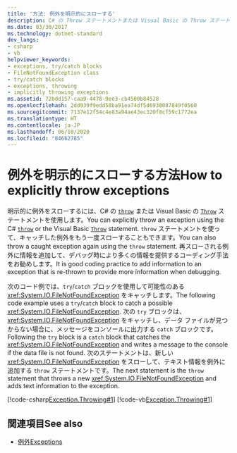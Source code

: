 ```yaml
---
title: '方法: 例外を明示的にスローする'
description: C# の Throw ステートメントまたは Visual Basic の Throw ステートメントを使用して、.NET で明示的に例外をスローする方法について説明します。
ms.date: 03/30/2017
ms.technology: dotnet-standard
dev_langs:
- csharp
- vb
helpviewer_keywords:
- exceptions, try/catch blocks
- FileNotFoundException class
- try/catch blocks
- exceptions, throwing
- implicitly throwing exceptions
ms.assetid: 72bdd157-caa9-4478-9ee3-cb4500b84528
ms.openlocfilehash: 2dd939f9edd58ba91ea74df5d6930087849f0560
ms.sourcegitcommit: 7137e12f54c4e83a94ae43ec320f8cf59c1772ea
ms.translationtype: HT
ms.contentlocale: ja-JP
ms.lasthandoff: 06/10/2020
ms.locfileid: "84662785"
---
```

# <a name="how-to-explicitly-throw-exceptions"></a><span data-ttu-id="8ea64-103">例外を明示的にスローする方法</span><span class="sxs-lookup"><span data-stu-id="8ea64-103">How to explicitly throw exceptions</span></span>

<span data-ttu-id="8ea64-104">明示的に例外をスローするには、C# の [`throw`](../../csharp/language-reference/keywords/throw.md) または Visual Basic の [`Throw`](../../visual-basic/language-reference/statements/throw-statement.md) ステートメントを使用します。</span><span class="sxs-lookup"><span data-stu-id="8ea64-104">You can explicitly throw an exception using the C# [`throw`](../../csharp/language-reference/keywords/throw.md) or the Visual Basic [`Throw`](../../visual-basic/language-reference/statements/throw-statement.md) statement.</span></span> <span data-ttu-id="8ea64-105">`throw` ステートメントを使って、キャッチした例外をもう一度スローすることもできます。</span><span class="sxs-lookup"><span data-stu-id="8ea64-105">You can also throw a caught exception again using the `throw` statement.</span></span> <span data-ttu-id="8ea64-106">再スローされる例外に情報を追加して、デバッグ時により多くの情報を提供するコーディング手法をお勧めします。</span><span class="sxs-lookup"><span data-stu-id="8ea64-106">It is good coding practice to add information to an exception that is re-thrown to provide more information when debugging.</span></span>

<span data-ttu-id="8ea64-107">次のコード例では、`try`/`catch` ブロックを使用して可能性のある <xref:System.IO.FileNotFoundException> をキャッチします。</span><span class="sxs-lookup"><span data-stu-id="8ea64-107">The following code example uses a `try`/`catch` block to catch a possible <xref:System.IO.FileNotFoundException>.</span></span> <span data-ttu-id="8ea64-108">次の `try` ブロックは、<xref:System.IO.FileNotFoundException> をキャッチし、データ ファイルが見つからない場合に、メッセージをコンソールに出力する `catch` ブロックです。</span><span class="sxs-lookup"><span data-stu-id="8ea64-108">Following the `try` block is a `catch` block that catches the <xref:System.IO.FileNotFoundException> and writes a message to the console if the data file is not found.</span></span> <span data-ttu-id="8ea64-109">次のステートメントは、新しい <xref:System.IO.FileNotFoundException> をスローして、テキスト情報を例外に追加する `throw` ステートメントです。</span><span class="sxs-lookup"><span data-stu-id="8ea64-109">The next statement is the `throw` statement that throws a new <xref:System.IO.FileNotFoundException> and adds text information to the exception.</span></span>

[!code-csharp[Exception.Throwing#1](~/samples/snippets/csharp/VS_Snippets_CLR/Exception.Throwing/CS/throw.cs#1)]
[!code-vb[Exception.Throwing#1](~/samples/snippets/visualbasic/VS_Snippets_CLR/Exception.Throwing/VB/throw.vb#1)]  

## <a name="see-also"></a><span data-ttu-id="8ea64-110">関連項目</span><span class="sxs-lookup"><span data-stu-id="8ea64-110">See also</span></span>

- [<span data-ttu-id="8ea64-111">例外</span><span class="sxs-lookup"><span data-stu-id="8ea64-111">Exceptions</span></span>](index.md)
